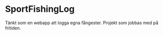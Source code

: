 # SportFishingLog


Tänkt som en webapp att logga egna fångester. 
Projekt som jobbas med på fritiden. 
